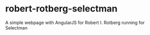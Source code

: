 robert-rotberg-selectman
========================

A simple webpage with AngularJS for Robert I. Rotberg running for Selectman
